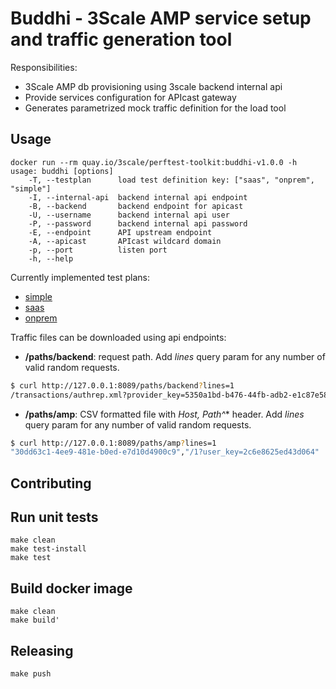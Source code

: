 # Buddhi - 3Scale AMP service setup and traffic generation tool

Responsibilities:

* 3Scale AMP db provisioning using 3scale backend internal api
* Provide services configuration for APIcast gateway
* Generates parametrized mock traffic definition for the load tool

## Usage

```shell
docker run --rm quay.io/3scale/perftest-toolkit:buddhi-v1.0.0 -h
usage: buddhi [options]
    -T, --testplan      load test definition key: ["saas", "onprem", "simple"]
    -I, --internal-api  backend internal api endpoint
    -B, --backend       backend endpoint for apicast
    -U, --username      backend internal api user
    -P, --password      backend internal api password
    -E, --endpoint      API upstream endpoint
    -A, --apicast       APIcast wildcard domain
    -p, --port          listen port
    -h, --help
```

Currently implemented test plans:
 - [simple](doc/simple.md)
 - [saas](doc/saas.md)
 - [onprem](doc/onprem.md)

Traffic files can be downloaded using api endpoints:
 - **/paths/backend**: request path. Add *lines* query param for any number of valid random requests.
```bash
$ curl http://127.0.0.1:8089/paths/backend?lines=1
/transactions/authrep.xml?provider_key=5350a1bd-b476-44fb-adb2-e1c87e58c960&service_id=39395bbc-4ea2-46d9-878b-188c1ce92e33&user_key=f5a8c86e7bbdcccf
```
 - **/paths/amp**: CSV formatted file with **Host, Path*^** header. Add *lines* query param for any number of valid random requests.
```bash
$ curl http://127.0.0.1:8089/paths/amp?lines=1
"30dd63c1-4ee9-481e-b0ed-e7d10d4900c9","/1?user_key=2c6e8625ed43d064"
```

## Contributing

## Run unit tests

```shell
make clean
make test-install
make test
```

## Build docker image

```shell
make clean
make build'
```

## Releasing

```shell
make push
```
